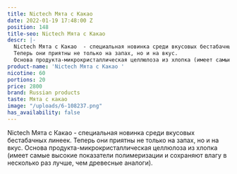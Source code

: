 ```yaml
---
title: Nictech Мята с Какао
date: 2022-01-19 17:48:00 Z
position: 148
title-seo: Nictech Мята с Какао
descr: |-
  Nictech Мята с Какао  - cпециальная новинка среди вкусовых бестабачных линеек.
  Теперь они приятны не только на запах, но и на вкус.
  Основа продукта-микрокристаллическая целлюлоза из хлопка (имеет самые высокие показатели полимеризации и сохраняют влагу в несколько раз лучше, чем древесные аналоги).
product-name: 'Nictech Мята с Какао '
nicotine: 60
portions: 20
price: 2800
brand: Russian products
taste: Мята с какао
image: "/uploads/6-108237.png"
has_availability: false
---
```


Nictech Мята с Какао  - cпециальная новинка среди вкусовых бестабачных линеек.
Теперь они приятны не только на запах, но и на вкус.
Основа продукта-микрокристаллическая целлюлоза из хлопка (имеет самые высокие показатели полимеризации и сохраняют влагу в несколько раз лучше, чем древесные аналоги).